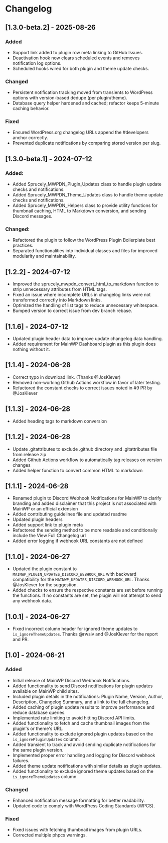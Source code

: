 # Changelog

## [1.3.0-beta.2] - 2025-08-26
### Added
- Support link added to plugin row meta linking to GitHub Issues.
- Deactivation hook now clears scheduled events and removes notification log options.
- Scheduled hooks wired for both plugin and theme update checks.

### Changed
- Persistent notification tracking moved from transients to WordPress options with version-based dedupe (per plugin/theme).
- Database query helper hardened and cached; refactor keeps 5-minute caching behavior.

### Fixed
- Ensured WordPress.org changelog URLs append the #developers anchor correctly.
- Prevented duplicate notifications by comparing stored version per slug.

## [1.3.0-beta.1] - 2024-07-12
### Added:
- Added Sprucely_MWPDN_Plugin_Updates class to handle plugin update checks and notifications.
- Added Sprucely_MWPDN_Theme_Updates class to handle theme update checks and notifications.
- Added Sprucely_MWPDN_Helpers class to provide utility functions for thumbnail caching, HTML to Markdown conversion, and sending Discord messages.
### Changed:
- Refactored the plugin to follow the WordPress Plugin Boilerplate best practices.
- Separated functionalities into individual classes and files for improved modularity and maintainability.

## [1.2.2] - 2024-07-12
- Improved the sprucely_mwpdn_convert_html_to_markdown function to strip unnecessary attributes from HTML tags.
- Fixed an issue where incomplete URLs in changelog links were not transformed correctly into Markdown links.
- Optimized the handling of list tags to reduce unnecessary whitespace.
- Bumped version to correct issue from dev branch rebase.

## [1.1.6] - 2024-07-12
- Updated plugin header data to improve update changelog data handling.
- Added requirement for MainWP Dashboard plugin as this plugin does nothing without it.

## [1.1.4] - 2024-06-28
- Correct typo in download link. (Thanks @JosKlever)
- Removed non-working Github Actions workflow in favor of later testing.
- Refactored the constant checks to correct issues noted in #9 PR by @JosKlever

## [1.1.3] - 2024-06-28
- Added heading tags to markdown conversion

## [1.1.2] - 2024-06-28
- Update .gitattributes to exclude .github directory and .gitattributes file from release zip
- Added Github Actions workflow to automatically tag releases on version changes
- Added helper function to convert common HTML to markdown

## [1.1.1] - 2024-06-28
- Renamed plugin to Discord Webhook Notifications for MainWP to clarify branding and added disclaimer that this project is not associated with MainWP or an official extension
- Added contributing guidelines file and updated readme
- Updated plugin headers
- Added support link to plugin meta
- Refactored the sending method to be more readable and conditionally include the View Full Changelog url
- Added error logging if webhook URL constants are not defined

## [1.1.0] - 2024-06-27
- Updated the plugin constant to `MAINWP_PLUGIN_UPDATES_DISCORD_WEBHOOK_URL` with backward compatibility for the `MAINWP_UPDATES_DISCORD_WEBHOOK_URL`. Thanks @JosKlever for the suggestion.
- Added checks to ensure the respective constants are set before running the functions. If no constants are set, the plugin will not attempt to send any webhook data.

## [1.0.1] - 2024-06-27
- Fixed incorrect column header for ignored theme updates to `is_ignoreThemeUpdates`. Thanks @rwsiv and @JosKlever for the report and PR.

## [1.0] - 2024-06-21

### Added
- Initial release of MainWP Discord Webhook Notifications.
- Added functionality to send Discord notifications for plugin updates available on MainWP child sites.
- Included plugin details in the notifications: Plugin Name, Version, Author, Description, Changelog Summary, and a link to the full changelog.
- Added caching of plugin update results to improve performance and reduce database queries.
- Implemented rate limiting to avoid hitting Discord API limits.
- Added functionality to fetch and cache thumbnail images from the plugin's or theme's URL.
- Added functionality to exclude ignored plugin updates based on the `is_ignorePluginUpdates` column.
- Added transient to track and avoid sending duplicate notifications for the same plugin version.
- Implemented proper error handling and logging for Discord webhook failures.
- Added theme update notifications with similar details as plugin updates.
- Added functionality to exclude ignored theme updates based on the `is_ignoreThemeUpdates` column.

### Changed
- Enhanced notification message formatting for better readability.
- Updated code to comply with WordPress Coding Standards (WPCS).

### Fixed
- Fixed issues with fetching thumbnail images from plugin URLs.
- Corrected multiple phpcs warnings.
